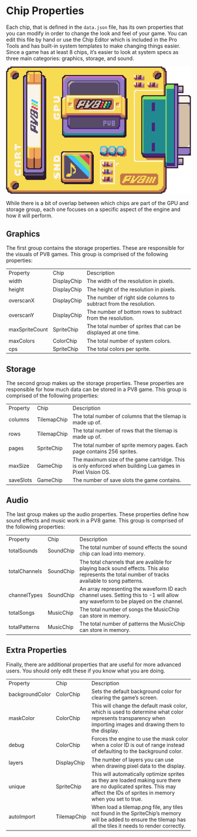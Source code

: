 # Chip Properties

Each chip, that is defined in the `data.json` file, has its own properties that you can modify in order to change the look and feel of your game. You can edit this file by hand or use the Chip Editor which is included in the Pro Tools and has built-in system templates to make changing things easier. Since a game has at least 8 chips, it’s easier to look at system specs as three main categories: graphics, storage, and sound. 

<p style="text-align:center"><img src="images/ChipProperties_image_0.png" /></p>

While there is a bit of overlap between which chips are part of the GPU and storage group, each one focuses on a specific aspect of the engine and how it will perform.

## Graphics

The first group contains the storage properties. These are responsible for the visuals of PV8 games. This group is comprised of the following properties:

<table>
  <tr>
    <td>Property</td>
    <td>Chip</td>
    <td>Description</td>
  </tr>
  <tr>
    <td>width</td>
    <td>DisplayChip</td>
    <td>The width of the resolution in pixels.</td>
  </tr>
  <tr>
    <td>height</td>
    <td>DisplayChip</td>
    <td>The height of the resolution in pixels.</td>
  </tr>
  <tr>
    <td>overscanX</td>
    <td>DisplayChip</td>
    <td>The number of right side columns to subtract from the resolution.</td>
  </tr>
  <tr>
    <td>overscanY</td>
    <td>DisplayChip</td>
    <td>The number of bottom rows to subtract from the resolution.</td>
  </tr>
  <tr>
    <td>maxSpriteCount </td>
    <td>SpriteChip</td>
    <td>The total number of sprites that can be displayed at one time.</td>
  </tr>
  <tr>
    <td>maxColors</td>
    <td>ColorChip</td>
    <td>The total number of system colors.</td>
  </tr>
  <tr>
    <td>cps</td>
    <td>SpriteChip</td>
    <td>The total colors per sprite.</td>
  </tr>
</table>


## Storage

The second group makes up the storage properties. These properties are responsible for how much data can be stored in a PV8 game. This group is comprised of the following properties:

<table>
  <tr>
    <td>Property</td>
    <td>Chip</td>
    <td>Description</td>
  </tr>
  <tr>
    <td>columns</td>
    <td>TilemapChip</td>
    <td>The total number of columns that the tilemap is made up of.</td>
  </tr>
  <tr>
    <td>rows</td>
    <td>TilemapChip</td>
    <td>The total number of rows that the tilemap is made up of.</td>
  </tr>
  <tr>
    <td>pages</td>
    <td>SpriteChip</td>
    <td>The total number of sprite memory pages. Each page contains 256 sprites.</td>
  </tr>
  <tr>
    <td>maxSize</td>
    <td>GameChip</td>
    <td>The maximum size of the game cartridge. This is only enforced when building Lua games in Pixel Vision OS.</td>
  </tr>
  <tr>
    <td>saveSlots</td>
    <td>GameChip</td>
    <td>The number of save slots the game contains.</td>
  </tr>
</table>


## Audio

The last group makes up the audio properties. These properties define how sound effects and music work in a PV8 game. This group is comprised of the following properties:

<table>
  <tr>
    <td>Property</td>
    <td>Chip</td>
    <td>Description</td>
  </tr>
  <tr>
    <td>totalSounds</td>
    <td>SoundChip</td>
    <td>The total number of sound effects the sound chip can load into memory.</td>
  </tr>
  <tr>
    <td>totalChannels</td>
    <td>SoundChip</td>
    <td>The total channels that are avalible for playing back sound effects. This also represents the total number of tracks available to song patterns.</td>
  </tr>
  <tr>
    <td>channelTypes</td>
    <td>SoundChip</td>
    <td>An array representing the waveform ID each channel uses. Setting this to -1 will allow any waveform to be played on the channel.</td>
  </tr>
  <tr>
    <td>totalSongs</td>
    <td>MusicChip</td>
    <td>The total number of songs the MusicChip can store in memory.</td>
  </tr>
  <tr>
    <td>totalPatterns</td>
    <td>MusicChip  </td>
    <td>The total number of patterns the MusicChip can store in memory.</td>
  </tr>
</table>


## Extra Properties

Finally, there are additional properties that are useful for more advanced users. You should only edit these if you know what you are doing.

<table>
  <tr>
    <td>Property</td>
    <td>Chip</td>
    <td>Description</td>
  </tr>
  <tr>
    <td>backgroundColor</td>
    <td>ColorChip</td>
    <td>Sets the default background color for clearing the game’s screen.</td>
  </tr>
  <tr>
    <td>maskColor</td>
    <td>ColorChip</td>
    <td>This will change the default mask color, which is used to determine what color represents transparency when importing images and drawing them to the display.</td>
  </tr>
  <tr>
    <td>debug</td>
    <td>ColorChip</td>
    <td>Forces the engine to use the mask color when a color ID is out of range instead of defaulting to the background color.</td>
  </tr>
  <tr>
    <td>layers</td>
    <td>DisplayChip</td>
    <td>The number of layers you can use when drawing pixel data to the display.</td>
  </tr>
  <tr>
    <td>unique</td>
    <td>SpriteChip</td>
    <td>This will automatically optimize sprites as they are loaded making sure there are no duplicated sprites. This may affect the IDs of sprites in memory when you set to true.</td>
  </tr>
  <tr>
    <td>autoImport</td>
    <td>TilemapChip</td>
    <td>When load a tilemap.png file, any tiles not found in the SpriteChip’s memory will be added to ensure the tilemap has all the tiles it needs to render correctly.</td>
  </tr>
</table>



